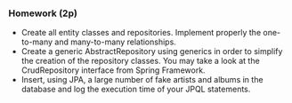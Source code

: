 ### Homework (2p)
* Create all entity classes and repositories. Implement properly the one-to-many and many-to-many relationships.
* Create a generic AbstractRepository using generics in order to simplify the creation of the repository classes. You may take a look at the CrudRepository interface from Spring Framework.
* Insert, using JPA, a large number of fake artists and albums in the database and log the execution time of your JPQL statements.
